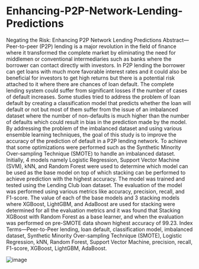# Enhancing-P2P-Network-Lending-Predictions
Negating the Risk: Enhancing P2P Network Lending Predictions Abstract—Peer-to-peer (P2P) lending is a major revolution in the field of finance where it transformed the complete market by eliminating the need for middlemen or conventional intermediaries such as banks where the borrower can contact directly with investors. In P2P lending the borrower can get loans with much more favorable interest rates and it could also be beneficial for investors to get high returns but there is a potential risk attached to it where there are chances of loan default. The complete lending system could suffer from significant losses if the number of cases of default increases. Some studies tried to address the problem of loan default by creating a classification model that predicts whether the loan will default or not but most of them suffer from the issue of an imbalanced dataset where the number of non-defaults is much higher than the number of defaults which could result in bias in the prediction made by the model. By addressing the problem of the imbalanced dataset and using various ensemble learning techniques, the goal of this study is to improve the accuracy of the prediction of default in a P2P lending network. To achieve that some optimizations were performed such as the Synthetic Minority Over-sampling Technique (SMOTE) to handle an imbalanced dataset. Initially, 4 models namely Logistic Regression, Support Vector Machine (SVM), kNN, and Random Forest were used to determine which model can be used as the base model on top of which stacking can be performed to achieve prediction with the highest accuracy. The model was trained and tested using the Lending Club loan dataset. The evaluation of the model was performed using various metrics like accuracy, precision, recall, and F1-score. The value of each of the base models and 3 stacking models where XGBoost, LightGBM, and AdaBoost are used for stacking were determined for all the evaluation metrics and it was found that Stacking XGBoost with Random Forest as a base learner, and when the evaluation was performed on pre-SMOTE data shown highest accuracy of 99.23. 
Index Terms—Peer-to-Peer lending, loan default, classification model, imbalanced dataset, Synthetic Minority Over-sampling Technique (SMOTE), Logistic Regression, kNN, Random Forest, Support Vector Machine, precision, recall, F1-score, XGBoost, LightGBM, AdaBoost. 



![image](https://github.com/Swetha-Neha/Enhancing-P2P-Network-Lending-Predictions/assets/124639055/46829d54-0c4d-4f7f-b750-48cb3f639ce1)
